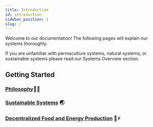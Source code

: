```yaml
---
title: Introduction
id: introduction
sidebar_position: 1
slug: /
---
```


Welcome to our documentation! The following pages will explain our systems thoroughly. 

If you are unfamiliar with permaculture systems, natural systems, or sustainable systems please read our Systems Overview section.

## Getting Started

### [Philosophy](./philosophy)🧙‍♂️
### [Sustainable Systems](./systems-overview/sustainable-systems) 🌏
### [Decentralized Food and Energy Production](./decentralized-food-and-energy) 🥞⚡